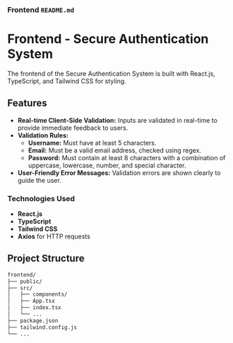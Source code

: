 
### Frontend `README.md`

# Frontend - Secure Authentication System

The frontend of the Secure Authentication System is built with React.js, TypeScript, and Tailwind CSS for styling.

## Features

- **Real-time Client-Side Validation:** Inputs are validated in real-time to provide immediate feedback to users.
- **Validation Rules:**
  - **Username:** Must have at least 5 characters.
  - **Email:** Must be a valid email address, checked using regex.
  - **Password:** Must contain at least 8 characters with a combination of uppercase, lowercase, number, and special character.
- **User-Friendly Error Messages:** Validation errors are shown clearly to guide the user.

### Technologies Used

- **React.js**
- **TypeScript**
- **Tailwind CSS**
- **Axios** for HTTP requests


## Project Structure

```markdown
frontend/
├── public/
├── src/
│   ├── components/
│   ├── App.tsx
│   ├── index.tsx
│   └── ...
├── package.json
├── tailwind.config.js
└── ...





